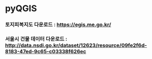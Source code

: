 # pyQGIS
### 토지피복지도 다운로드 : https://egis.me.go.kr/
### 서울시 건물 데이터 다운로드 : http://data.nsdi.go.kr/dataset/12623/resource/09fe2f6d-8183-47ed-9c65-c03338f626ec
